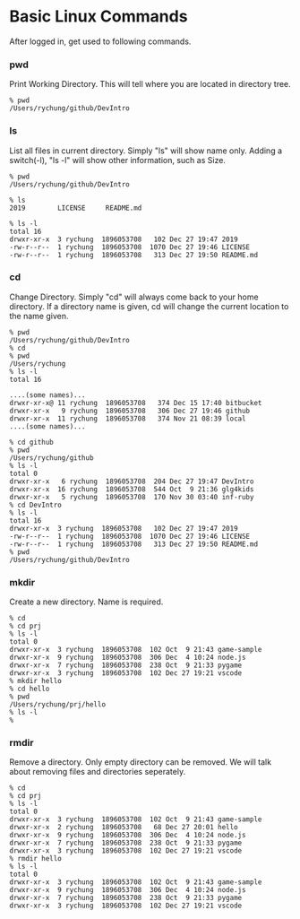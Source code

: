 # Basic Linux Commands

After logged in, get used to following commands.

### pwd
Print Working Directory.  This will tell where you are located in directory tree.

```
% pwd
/Users/rychung/github/DevIntro
```

### ls
List all files in current directory.
Simply "ls" will show name only.
Adding a switch(-l), "ls -l" will show other information, such as Size.

```
% pwd
/Users/rychung/github/DevIntro

% ls
2019		LICENSE		README.md

% ls -l
total 16
drwxr-xr-x  3 rychung  1896053708   102 Dec 27 19:47 2019
-rw-r--r--  1 rychung  1896053708  1070 Dec 27 19:46 LICENSE
-rw-r--r--  1 rychung  1896053708   313 Dec 27 19:50 README.md

```

### cd
Change Directory.
Simply "cd" will always come back to your home directory.
If a directory name is given, cd will change the current location to the name given.

```
% pwd
/Users/rychung/github/DevIntro
% cd
% pwd
/Users/rychung
% ls -l
total 16

....(some names)...
drwxr-xr-x@ 11 rychung  1896053708   374 Dec 15 17:40 bitbucket
drwxr-xr-x   9 rychung  1896053708   306 Dec 27 19:46 github
drwxr-xr-x  11 rychung  1896053708   374 Nov 21 08:39 local
....(some names)...

% cd github
% pwd
/Users/rychung/github
% ls -l
total 0
drwxr-xr-x   6 rychung  1896053708  204 Dec 27 19:47 DevIntro
drwxr-xr-x  16 rychung  1896053708  544 Oct  9 21:36 glg4kids
drwxr-xr-x   5 rychung  1896053708  170 Nov 30 03:40 inf-ruby
% cd DevIntro
% ls -l
total 16
drwxr-xr-x  3 rychung  1896053708   102 Dec 27 19:47 2019
-rw-r--r--  1 rychung  1896053708  1070 Dec 27 19:46 LICENSE
-rw-r--r--  1 rychung  1896053708   313 Dec 27 19:50 README.md
% pwd
/Users/rychung/github/DevIntro
```

### mkdir

Create a new directory.  Name is required.

```
% cd
% cd prj
% ls -l
total 0
drwxr-xr-x  3 rychung  1896053708  102 Oct  9 21:43 game-sample
drwxr-xr-x  9 rychung  1896053708  306 Dec  4 10:24 node.js
drwxr-xr-x  7 rychung  1896053708  238 Oct  9 21:33 pygame
drwxr-xr-x  3 rychung  1896053708  102 Dec 27 19:21 vscode
% mkdir hello
% cd hello
% pwd
/Users/rychung/prj/hello
% ls -l
%
```


### rmdir

Remove a directory.  Only empty directory can be removed.
We will talk about removing files and directories seperately.

```
% cd
% cd prj
% ls -l
total 0
drwxr-xr-x  3 rychung  1896053708  102 Oct  9 21:43 game-sample
drwxr-xr-x  2 rychung  1896053708   68 Dec 27 20:01 hello
drwxr-xr-x  9 rychung  1896053708  306 Dec  4 10:24 node.js
drwxr-xr-x  7 rychung  1896053708  238 Oct  9 21:33 pygame
drwxr-xr-x  3 rychung  1896053708  102 Dec 27 19:21 vscode
% rmdir hello
% ls -l
total 0
drwxr-xr-x  3 rychung  1896053708  102 Oct  9 21:43 game-sample
drwxr-xr-x  9 rychung  1896053708  306 Dec  4 10:24 node.js
drwxr-xr-x  7 rychung  1896053708  238 Oct  9 21:33 pygame
drwxr-xr-x  3 rychung  1896053708  102 Dec 27 19:21 vscode
```
